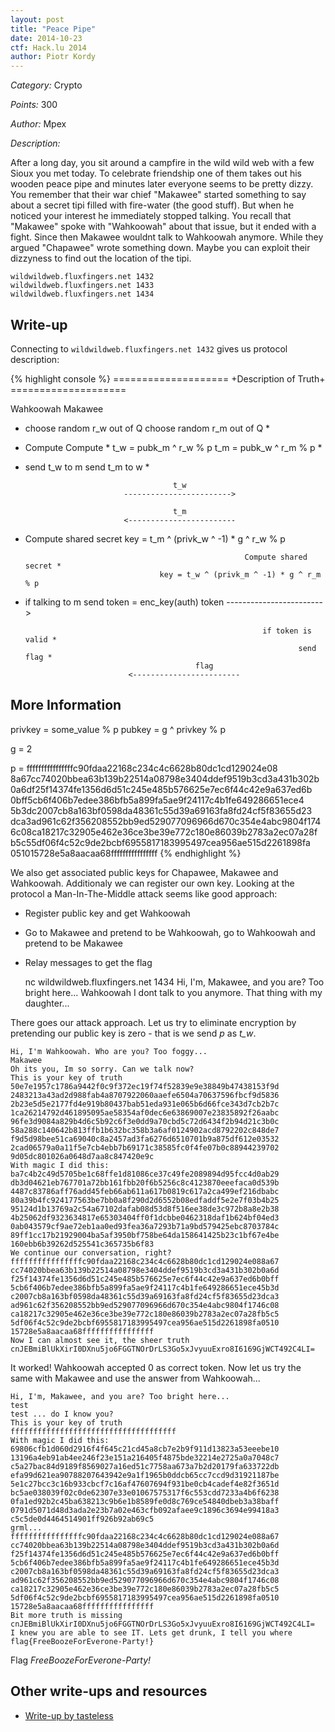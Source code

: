 ```yaml
---
layout: post
title: "Peace Pipe"
date: 2014-10-23
ctf: Hack.lu 2014
author: Piotr Kordy
---
```


*Category:* Crypto

*Points:* 300

*Author:* Mpex

*Description:*

After a long day, you sit around a campfire in the wild wild web with a few
Sioux you met today. To celebrate friendship one of them takes out his wooden
peace pipe and minutes later everyone seems to be pretty dizzy. You remember
that their war chief "Makawee" started something to say about a secret tipi
filled with fire-water (the good stuff). But when he noticed your interest he
immediately stopped talking. You recall that "Makawee" spoke with "Wahkoowah"
about that issue, but it ended with a fight. Since then Makawee wouldnt talk to
Wahkoowah anymore. While they argued "Chapawee" wrote something down. Maybe you
can exploit their dizzyness to find out the location of the tipi.

	wildwildweb.fluxfingers.net 1432 
	wildwildweb.fluxfingers.net 1433 
	wildwildweb.fluxfingers.net 1434


Write-up
--------
Connecting to `wildwildweb.fluxfingers.net 1432` gives us protocol description:

{% highlight console %}
                         ====================
                        +Description of Truth+
                         ====================

Wahkoowah                                                              Makawee



* choose random r_w out of Q                      choose random r_m out of Q *
* Compute                                                            Compute *
  t_w = pubk_m ^ r_w % p                              t_m = pubk_w ^ r_m % p *
* send t_w to m                                                send t_m to w *


                                       t_w
                            ------------------------>

                                       t_m
                            <------------------------

* Compute shared secret
  key = t_m ^ (privk_w ^ -1) * g ^ r_w % p


                                                       Compute shared secret *
                                    key = t_w ^ (privk_m ^ -1) * g ^ r_m % p


* if talking to m
  send token = enc_key(auth)
                                       token
                             ------------------------>

                                                           if token is valid *
                                                                   send flag *
                                            flag
                             <------------------------



 More Information
 ----------------


privkey = some_value % p
pubkey = g ^ privkey % p

g = 2

p = ffffffffffffffffc90fdaa22168c234c4c6628b80dc1cd129024e08
8a67cc74020bbea63b139b22514a08798e3404ddef9519b3cd3a431b302b
0a6df25f14374fe1356d6d51c245e485b576625e7ec6f44c42e9a637ed6b
0bff5cb6f406b7edee386bfb5a899fa5ae9f24117c4b1fe649286651ece4
5b3dc2007cb8a163bf0598da48361c55d39a69163fa8fd24cf5f83655d23
dca3ad961c62f356208552bb9ed529077096966d670c354e4abc9804f174
6c08ca18217c32905e462e36ce3be39e772c180e86039b2783a2ec07a28f
b5c55df06f4c52c9de2bcbf6955817183995497cea956ae515d2261898fa
051015728e5a8aacaa68ffffffffffffffff
{% endhighlight %}

We also get associated public keys for Chapawee, Makawee and Wahkoowah.
Additionaly we can register our own key. Looking at the protocol a
Man-In-The-Middle attack seems like good approach:
 
 - Register public key and get Wahkoowah
 - Go to Makawee and pretend to be Wahkoowah, go to Wahkoowah and pretend to be
   Makawee
 - Relay messages to get the flag
 
	nc wildwildweb.fluxfingers.net 1434 
	Hi, I'm, Makawee, and you are? Too bright here...
	Wahkoowah
	I dont talk to you anymore. That thing with my daughter...

 
There goes our attack approach. Let us try to eliminate encryption by pretending
our public key is zero - that is we send *p* as *t_w*.

	Hi, I'm Wahkoowah. Who are you? Too foggy...
	Makawee
	Oh its you, Im so sorry. Can we talk now?
	This is your key of truth
	50e7e1957c1786a9442f0c9f372ec19f74f52839e9e38849b47438153f9d
	2483213a43ad2d988fab4a8707922060aaefe6504a70637596fbcf9d5836
	2b23e5d5e2177fd4e919b80437bab51eda931e065b6d66fce343d7cb2b7c
	1ca26214792d461895095ae58354af0dec6e63869007e23835892f26aabc
	96fe3d9084a829b4d6c5b92c6f3e0dd9a70cbd5c72d6434f2b94d21c3b0c
	58a288c140642b813ffb1b632bc358b3a6af0124902acd8792202c848de7
	f9d5d98bee51ca69040c8a2457ad3fa6276d6510701b9a875df612e03532
	2cad06579a0a11f5e7cb4ebb7b69171c38585fc0f4fe07b0c88944239702
	9d05dc801026a0648d7aa8c847420e9c
	With magic I did this:
	ba7c4b2c49d5705be1c68ffe1d81086ce37c49fe2089894d95fcc4d0ab29
	db3d04621eb767701a72bb161fbb20f6b5256c8c4123870eeefaca0d539b
	4487c83786aff76add45feb66ab611a617b0819c617a2ca499ef216dbabc
	80a39b4fc924177563be7bb0a8f290d2d6552b08edfaddf5e2e7f03b4b25
	95124d1b13769a2c54a67102dafab08d53d8f516ee38de3c972b8a8e2b38
	4b25062df9323634817e65303404ff0f1dcbbe0462318daf1b624bf04ed3
	0ab043579cf9ae72eb1aa0ed93fea36a7293b71a9bd579425ebc8703784c
	89ff1cc17b21929004ba5af3950bf758be64da158641425b23c1bf67e4be
	160ebb6b39262d525541c365735b6f83
	We continue our conversation, right?
	ffffffffffffffffc90fdaa22168c234c4c6628b80dc1cd129024e088a67
	cc74020bbea63b139b22514a08798e3404ddef9519b3cd3a431b302b0a6d
	f25f14374fe1356d6d51c245e485b576625e7ec6f44c42e9a637ed6b0bff
	5cb6f406b7edee386bfb5a899fa5ae9f24117c4b1fe649286651ece45b3d
	c2007cb8a163bf0598da48361c55d39a69163fa8fd24cf5f83655d23dca3
	ad961c62f356208552bb9ed529077096966d670c354e4abc9804f1746c08
	ca18217c32905e462e36ce3be39e772c180e86039b2783a2ec07a28fb5c5
	5df06f4c52c9de2bcbf6955817183995497cea956ae515d2261898fa0510
	15728e5a8aacaa68ffffffffffffffff
	Now I can almost see it, the sheer truth
	cnJEBmiBlUkXirI0DXnu5jo6FGGTNOrDrLS3Go5xJvyuuExro8I6169GjWCT492C4LI=

It worked! Wahkoowah accepted 0 as correct token. Now let us try the same with
Makawee and use the answer from Wahkoowah...

	Hi, I'm, Makawee, and you are? Too bright here...
	test
	test ... do I know you?
	This is your key of truth
	fffffffffffffffffffffffffffffffffffff
	With magic I did this:
	69806cfb1d060d2916f4f645c21cd45a8cb7e2b9f911d13823a53eeebe10
	13196a4eb91ab4ee246f23e151a216405f4875bde32214e2725a0a7048c7
	c5a27bac84d9189f8569027a16ed51c7758aa673a7b2d20179fa633722db
	efa99d621ea90788207643942e9a1f1965b0ddcb65cc7ccd9d31921187be
	5e1c27bcc3c16b933cbcf7c16af47607694f931be0cb4cadef4e82f3651d
	bc5ae038039f02c0de62307e33e01067575317f6c553cdd7233a4b6f6238
	0fa1ed92b2c45ba638213c9b6e1b8589fe0d8c769ce54840dbeb3a38baff
	0791d5071d48d3ada2e23b7a02e463cfb092afaee9c1896c3694e99418a3
	c5c5de0d4464514901ff926b92ab69c5
	grml...
	ffffffffffffffffc90fdaa22168c234c4c6628b80dc1cd129024e088a67
	cc74020bbea63b139b22514a08798e3404ddef9519b3cd3a431b302b0a6d
	f25f14374fe1356d6d51c245e485b576625e7ec6f44c42e9a637ed6b0bff
	5cb6f406b7edee386bfb5a899fa5ae9f24117c4b1fe649286651ece45b3d
	c2007cb8a163bf0598da48361c55d39a69163fa8fd24cf5f83655d23dca3
	ad961c62f356208552bb9ed529077096966d670c354e4abc9804f1746c08
	ca18217c32905e462e36ce3be39e772c180e86039b2783a2ec07a28fb5c5
	5df06f4c52c9de2bcbf6955817183995497cea956ae515d2261898fa0510
	15728e5a8aacaa68ffffffffffffffff
	Bit more truth is missing
	cnJEBmiBlUkXirI0DXnu5jo6FGGTNOrDrLS3Go5xJvyuuExro8I6169GjWCT492C4LI=
	I knew you are able to see IT. Lets get drunk, I tell you where
	flag{FreeBoozeForEverone-Party!}


Flag *FreeBoozeForEverone-Party!*

Other write-ups and resources
-----------------------------

* [Write-up by tasteless](http://tasteless.se/2014/10/hack-lu-ctf-2014-peace-pipe/)

